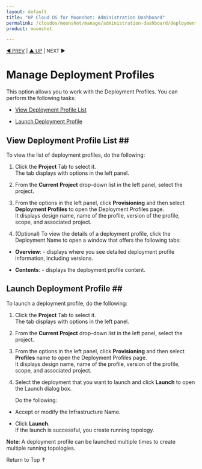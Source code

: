 ```yaml
---
layout: default
title: "HP Cloud OS for Moonshot: Administration Dashboard"
permalink: /cloudos/moonshot/manage/administration-dashboard/deployment-profiles/
product: moonshot

---
```


<script>

function PageRefresh {
onLoad="window.refresh"
}

PageRefresh();

</script>

<p style="font-size: small;"> <a href="/cloudos/moonshot/manage/">&#9664; PREV</a> | <a href="/cloudos/moonshot/manage">&#9650; UP</a> | NEXT &#9654;</p>

# Manage Deployment Profiles #

This option allows you to work with the Deployment Profiles. You can perform the following tasks:

* <a href="#View Deployment Profile List">View Deployment Profile List</a>

* <a href="#Launch Deployment Profile">Launch Deployment Profile</a>

## View Deployment Profile List ##<a name="View Deployment Profile List"></a>

To view the list of deployment profiles, do the following:

1.	Click the **Project** Tab to select it.<br>
The tab displays with options in the left panel.</br>

2.	From the **Current Project** drop-down list in the left panel, select the project.

3.	From the options in the left panel, click **Provisioning** and then select **Deployment Profiles** to open the Deployment Profiles page.<br>
It displays design name, name of the profile, version of the profile, scope, and associated project.</br>

4.	 (Optional) To view the details of a deployment profile, click the Deployment Name to open a window    that offers the following tabs:
 
 * **Overview**: - displays where you see detailed deployment profile information, including versions.
 
 * **Contents**: - displays the deployment profile content.


## Launch Deployment Profile ##<a name="Launch Deployment Profile"></a>

To launch a deployment profile, do the following:

1.	Click the **Project** Tab to select it.<br>
The tab displays with options in the left panel.</br>

2.	From the **Current Project** drop-down list in the left panel, select the project.

3.	From the options in the left panel, click **Provisioning** and then select **Profiles** name to open the Deployment Profiles page.<br>
It displays design name, name of the profile, version of the profile, scope, and associated project.<br>

4.	Select the deployment that you want to launch and click **Launch** to open the Launch dialog box.<br>
     
    Do the following:

  * Accept or modify the Infrastructure Name.

  * Click **Launch**.<br>
  If the launch is successful, you create running topology. 

**Note**: A deployment profile can be launched multiple times to create multiple running topologies.


<a href="#top" style="padding:14px 0px 14px 0px; text-decoration: none;"> Return to Top &#8593; </a>
